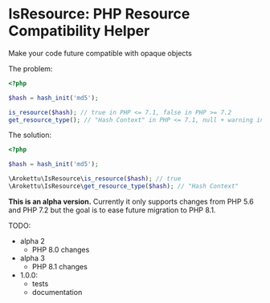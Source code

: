 # IsResource: PHP Resource Compatibility Helper

Make your code future compatible with opaque objects

The problem:

```php
<?php

$hash = hash_init('md5');

is_resource($hash); // true in PHP <= 7.1, false in PHP >= 7.2
get_resource_type(); // "Hash Context" in PHP <= 7.1, null + warning in PHP >= 7.2
```

The solution:

```php
<?php

$hash = hash_init('md5');

\Arokettu\IsResource\is_resource($hash); // true
\Arokettu\IsResource\get_resource_type($hash); // "Hash Context"
```

**This is an alpha version.**
Currently it only supports changes from PHP 5.6 and PHP 7.2 but the goal is to ease future migration to PHP 8.1.

TODO:

* alpha 2
  * PHP 8.0 changes
* alpha 3
  * PHP 8.1 changes 
* 1.0.0:
  * tests
  * documentation
